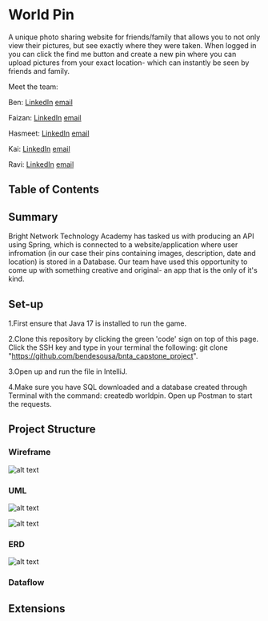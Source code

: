 # World Pin

A unique photo sharing website for friends/family that allows you to not only view their pictures, but see exactly where they were taken. When logged in you can click the find me button and create a new pin where you can upload pictures from your exact location- which can instantly be seen by friends and family.

Meet the team:

Ben: [LinkedIn](https://www.linkedin.com/in/ben-de-sousa-13a669217/)
[email](bdsousa069@gmail.com)

Faizan: [LinkedIn](https://www.linkedin.com/in/fkhan38/)
[email](faizanahmkhan@gmail.com)

Hasmeet: [LinkedIn](https://www.linkedin.com/in/hasmeet-k-30680759/)
[email](hasmeetkaur.hk@gmail.com)

Kai: [LinkedIn](https://www.linkedin.com/in/ravihussein-patel/)
[email](Owenkaic@gmail.com)

Ravi: [LinkedIn](https://www.linkedin.com/in/ravihussein-patel/)
[email](ravihusseinpatel@gmail.com)


## Table of Contents



## Summary

Bright Network Technology Academy has tasked us with producing an API using Spring, which is connected to a website/application where user infromation (in our case their pins containing images, description, date and location) is stored in a Database. Our team have used this opportunity to come up with something creative and original- an app that is the only of it's kind.


## Set-up

1.First ensure that Java 17 is installed to run the game.

2.Clone this repository by clicking the green 'code' sign on top of this page. Click the SSH key and type in your terminal the following: git clone "https://github.com/bendesousa/bnta_capstone_project".

3.Open up and run the file in IntelliJ.

4.Make sure you have SQL downloaded and a database created through Terminal with the command: createdb worldpin.
Open up Postman to start the requests.


## Project Structure
### Wireframe
![alt text](https://github.com/bendesousa/bnta_capstone_project/blob/main/pic_wireframe.png)
### UML
![alt text](https://github.com/bendesousa/bnta_capstone_project/blob/main/capstone_dataflow.png)

![alt text](https://github.com/bendesousa/bnta_capstone_project/blob/main/UML.png)
### ERD

![alt text](https://github.com/bendesousa/bnta_capstone_project/blob/main/Capstone_ERD.svg)

### Dataflow


## Extensions

